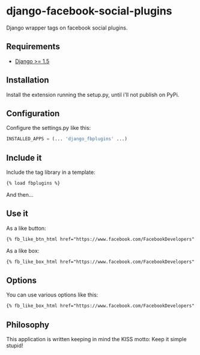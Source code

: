 django-facebook-social-plugins
==============================
Django wrapper tags on facebook social plugins.

Requirements
------------
- [Django >= 1.5](https://www.djangoproject.com/)

Installation
------------
Install the extension running the setup.py, until i'll not publish on PyPi.

Configuration
-------------
Configure the settings.py like this:
```python
INSTALLED_APPS = (... 'django_fbplugins' ...)
```

Include it
----------
Include the tag library in a template:
```html
{% load fbplugins %}
```

And then...

Use it
------
As a like button:
```html
{% fb_like_btn_html href="https://www.facebook.com/FacebookDevelopers" %}
```

As a like box:
```html
{% fb_like_box_html href="https://www.facebook.com/FacebookDevelopers" %}
```

Options
-------
You can use various options like this:
```html
{% fb_like_box_html href="https://www.facebook.com/FacebookDevelopers"  colorscheme="dark" showborder="false" header="false" %}
```

Philosophy
----------
This application is written keeping in mind the KISS motto: Keep it simple stupid!
